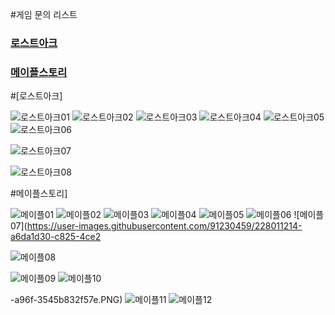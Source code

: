 #게임 문의 리스트 

### [로스트아크](#로스트아크)
### [메이플스토리](#메이플스토리)


#[로스트아크]

![로스트아크01](https://user-images.githubusercontent.com/91230459/228012003-f8d53279-0887-41b6-afeb-49162fe34c77.PNG)
![로스트아크02](https://user-images.githubusercontent.com/91230459/228012020-82ea0844-c2e6-4918-9623-5f641e81e53b.PNG)
![로스트아크03](https://user-images.githubusercontent.com/91230459/228012029-bdc8a547-ce4b-493a-8e56-3c542fced184.PNG)
![로스트아크04](https://user-images.githubusercontent.com/91230459/228012039-b6299ce1-7ef8-42bf-9e8d-f875395526cd.PNG)
![로스트아크05](https://user-images.githubusercontent.com/91230459/228012052-1da356a8-3b88-4d7f-8cee-ab28fdee720c.PNG)
![로스트아크06](https://user-images.githubusercontent.com/91230459/228012065-15cbf6d1-1c4b-4837-9798-24f4edf1c8a4.PNG)

![로스트아크07](https://user-images.githubusercontent.com/91230459/228012072-21a28147-2ae6-44c7-aa4a-533c24095e92.PNG)

![로스트아크08](https://user-images.githubusercontent.com/91230459/228012084-2815ad33-121e-4e84-b64b-23f6b2779166.PNG)


#메이플스토리]

![메이플01](https://user-images.githubusercontent.com/91230459/228011152-40beade3-3599-49f2-9783-86c269b3e7db.PNG)
![메이플02](https://user-images.githubusercontent.com/91230459/228011174-4c2b9754-3883-4cbb-8c12-cb121976a190.PNG)
![메이플03](https://user-images.githubusercontent.com/91230459/228011189-ea8fc0b8-bd4f-4256-8038-227103276dbb.PNG)
![메이플04](https://user-images.githubusercontent.com/91230459/228011197-8243e5ac-bbd9-469d-9c59-b1466c330e28.PNG)
![메이플05](https://user-images.githubusercontent.com/91230459/228011204-212d61d9-9243-44f3-9edf-9eb05eefb1a6.PNG)
![메이플06](https://user-images.githubusercontent.com/91230459/228011207-01161ab9-f68d-45a8-a679-aec5d6180abb.PNG)
![메이플07](https://user-images.githubusercontent.com/91230459/228011214-a6da1d30-c825-4ce2

![메이플08](https://user-images.githubusercontent.com/91230459/228011223-21707d87-915e-4aa5-949a-a7cb03cf4e1f.PNG)

![메이플09](https://user-images.githubusercontent.com/91230459/228011233-ec2655f7-468d-496e-b1ee-57fdcab0a3fc.PNG)
![메이플10](https://user-images.githubusercontent.com/91230459/228011241-0790d2ca-8046-48f9-a516-d103915944a8.PNG)

-a96f-3545b832f57e.PNG)
![메이플11](https://user-images.githubusercontent.com/91230459/228011340-f00acb0d-8214-4f1c-b306-01b6f7e2141e.PNG)
![메이플12](https://user-images.githubusercontent.com/91230459/228011362-16d8f58e-36a3-498f-b19b-c3dd8f0f8d89.PNG)
